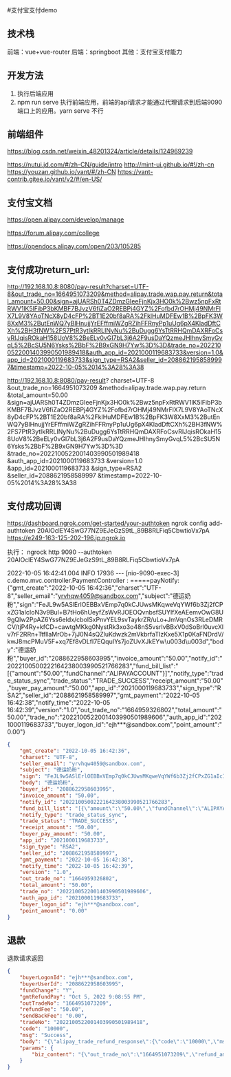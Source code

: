 #支付宝支付demo

## 技术栈
前端：vue+vue-router
后端：springboot
其他：支付宝支付能力

## 开发方法
1. 执行后端应用
2. npm run serve 执行前端应用，前端的api请求才能通过代理请求到后端9090端口上的应用。yarn serve 不行

## 前端组件
https://blog.csdn.net/weixin_48201324/article/details/124969239

https://nutui.jd.com/#/zh-CN/guide/intro
http://mint-ui.github.io/#!/zh-cn
https://youzan.github.io/vant/#/zh-CN
https://vant-contrib.gitee.io/vant/v2/#/en-US/


## 支付宝文档
https://open.alipay.com/develop/manage

https://forum.alipay.com/college

https://opendocs.alipay.com/open/203/105285


## 支付成功return_url:
http://192.168.10.8:8080/pay-result?charset=UTF-8&out_trade_no=1664951073209&method=alipay.trade.wap.pay.return&total_amount=50.00&sign=ajUARSh0T4ZDmzGIeeFjnKjx3HO0k%2Bwz5npFxRtRWV1lK5lFibP3bKMBF7BJvzV6fiZaO2REBPj4GYZ%2Fofbd7rOHMj49NMrFlX7L9V8YAoTNcX8yD4cFP%2BT1E20bf8aRA%2FklHuMDFEw1B%2BpFK3W8XxM3%2ButEnWQ7yBlHnujjYrEFffmiWZgRZihFFRnyPp1uUg6pX4KladDftCXh%2BH3fNW%2FS7PtR3ytIkRRLINyNu%2BuDugg6YsTtRRHQmDAXRFoCsvRIJqisROkaH158UoV8%2BeELy0vGI7bL3j6A2F9usDaYQzmeJHIhnySmyGvqL5%2BcSU5N6Ysks%2BbF%2B9xGN9H7Yw%3D%3D&trade_no=2022100522001403990501989418&auth_app_id=2021000119683733&version=1.0&app_id=2021000119683733&sign_type=RSA2&seller_id=2088621958589997&timestamp=2022-10-05%2014%3A28%3A38

http://192.168.10.8:8080/pay-result?
charset=UTF-8
&out_trade_no=1664951073209
&method=alipay.trade.wap.pay.return
&total_amount=50.00
&sign=ajUARSh0T4ZDmzGIeeFjnKjx3HO0k%2Bwz5npFxRtRWV1lK5lFibP3bKMBF7BJvzV6fiZaO2REBPj4GYZ%2Fofbd7rOHMj49NMrFlX7L9V8YAoTNcX8yD4cFP%2BT1E20bf8aRA%2FklHuMDFEw1B%2BpFK3W8XxM3%2ButEnWQ7yBlHnujjYrEFffmiWZgRZihFFRnyPp1uUg6pX4KladDftCXh%2BH3fNW%2FS7PtR3ytIkRRLINyNu%2BuDugg6YsTtRRHQmDAXRFoCsvRIJqisROkaH158UoV8%2BeELy0vGI7bL3j6A2F9usDaYQzmeJHIhnySmyGvqL5%2BcSU5N6Ysks%2BbF%2B9xGN9H7Yw%3D%3D
&trade_no=2022100522001403990501989418
&auth_app_id=2021000119683733
&version=1.0
&app_id=2021000119683733
&sign_type=RSA2
&seller_id=2088621958589997
&timestamp=2022-10-05%2014%3A28%3A38



## 支付成功回调
https://dashboard.ngrok.com/get-started/your-authtoken
ngrok config add-authtoken 20AlOclEY4SwG77NZ9EJeGzS9tL_89B8RLFiq5CbwtioVx7pA
https://e249-163-125-202-196.jp.ngrok.io

执行：
ngrock http 9090  --authtoken 20AlOclEY4SwG77NZ9EJeGzS9tL_89B8RLFiq5CbwtioVx7pA


2022-10-05 16:42:41.004  INFO 17936 --- [nio-9090-exec-3] c.demo.mvc.controller.PaymentController  : =====payNotify:
{"gmt_create":"2022-10-05 16:42:36","charset":"UTF-8","seller_email":"yrvhqw4059@sandbox.com","subject":"德运奶粉","sign":"FeJL9w5ASlErlOEBBxVEmp7q0kCJUwsMKqweVqYWf6b3Zj2fCPxZG1aIcIoN3v9Bul+B7tHo6hUeyfZsWvRJOEOQvnbsfSUYlfXeAEemvOwG8U9gQIw2PpAZ6Yss6eIdx/cboISxPnvYEL9svTaykrZR/uLo+JmVqnOs3RLeDMRCV/tjP4Ry+kfCD+cawtgMKkg0NystRk3xo3o48nS5vsrlvBBxV0dSoBrl0uvcXlv7rF2RRn+TtfllaMrOb+7jJ0N4sQZluKdwzk2mVkbrfaTIzKxe5X1p0KaFNDrdV/kwJ8mcPMuV5F+xq7Ef8vDLfI7EQquIYs7joZUvXJkEYw\u003d\u003d","body":"德运奶粉","buyer_id":"2088622958603995","invoice_amount":"50.00","notify_id":"2022100500222164238003990521766283","fund_bill_list":"[{\"amount\":\"50.00\",\"fundChannel\":\"ALIPAYACCOUNT\"}]","notify_type":"trade_status_sync","trade_status":"TRADE_SUCCESS","receipt_amount":"50.00","buyer_pay_amount":"50.00","app_id":"2021000119683733","sign_type":"RSA2","seller_id":"2088621958589997","gmt_payment":"2022-10-05 16:42:38","notify_time":"2022-10-05 16:42:39","version":"1.0","out_trade_no":"1664959326802","total_amount":"50.00","trade_no":"2022100522001403990501989606","auth_app_id":"2021000119683733","buyer_logon_id":"ejh***@sandbox.com","point_amount":"0.00"}

```json
{
	"gmt_create": "2022-10-05 16:42:36",
	"charset": "UTF-8",
	"seller_email": "yrvhqw4059@sandbox.com",
	"subject": "德运奶粉",
	"sign": "FeJL9w5ASlErlOEBBxVEmp7q0kCJUwsMKqweVqYWf6b3Zj2fCPxZG1aIcIoN3v9Bul+B7tHo6hUeyfZsWvRJOEOQvnbsfSUYlfXeAEemvOwG8U9gQIw2PpAZ6Yss6eIdx/cboISxPnvYEL9svTaykrZR/uLo+JmVqnOs3RLeDMRCV/tjP4Ry+kfCD+cawtgMKkg0NystRk3xo3o48nS5vsrlvBBxV0dSoBrl0uvcXlv7rF2RRn+TtfllaMrOb+7jJ0N4sQZluKdwzk2mVkbrfaTIzKxe5X1p0KaFNDrdV/kwJ8mcPMuV5F+xq7Ef8vDLfI7EQquIYs7joZUvXJkEYw\u003d\u003d",
	"body": "德运奶粉",
	"buyer_id": "2088622958603995",
	"invoice_amount": "50.00",
	"notify_id": "2022100500222164238003990521766283",
	"fund_bill_list": "[{\"amount\":\"50.00\",\"fundChannel\":\"ALIPAYACCOUNT\"}]",
	"notify_type": "trade_status_sync",
	"trade_status": "TRADE_SUCCESS",
	"receipt_amount": "50.00",
	"buyer_pay_amount": "50.00",
	"app_id": "2021000119683733",
	"sign_type": "RSA2",
	"seller_id": "2088621958589997",
	"gmt_payment": "2022-10-05 16:42:38",
	"notify_time": "2022-10-05 16:42:39",
	"version": "1.0",
	"out_trade_no": "1664959326802",
	"total_amount": "50.00",
	"trade_no": "2022100522001403990501989606",
	"auth_app_id": "2021000119683733",
	"buyer_logon_id": "ejh***@sandbox.com",
	"point_amount": "0.00"
}

```


## 退款
退款请求返回
```json
{
	"buyerLogonId": "ejh***@sandbox.com",
	"buyerUserId": "2088622958603995",
	"fundChange": "Y",
	"gmtRefundPay": "Oct 5, 2022 9:08:55 PM",
	"outTradeNo": "1664951073209",
	"refundFee": "50.00",
	"sendBackFee": "0.00",
	"tradeNo": "2022100522001403990501989418",
	"code": "10000",
	"msg": "Success",
	"body": "{\"alipay_trade_refund_response\":{\"code\":\"10000\",\"msg\":\"Success\",\"buyer_logon_id\":\"ejh***@sandbox.com\",\"buyer_user_id\":\"2088622958603995\",\"fund_change\":\"Y\",\"gmt_refund_pay\":\"2022-10-05 21:08:55\",\"out_trade_no\":\"1664951073209\",\"refund_fee\":\"50.00\",\"send_back_fee\":\"0.00\",\"trade_no\":\"2022100522001403990501989418\"},\"sign\":\"XtR4ssEXuPiBoPuh5HczDhABAlbog7kkx6SVZqH6czr1SlohifweETEpJMKmiBI5oUSx36UdIPVDRgeD/CLFupiYHO6BFuRXBso9H8cfTKFDH3TIJ3K8VD5ynlgE37JdGgKv6qHgll6sFuK1Qqq23tf1w17EDUvARUhA8r+as9bLlQ1lhuoyavxmYC9BPRRdnLhLxDtutDqNvomA0N/vOrFwHUN4/sj/a3XM1phAhD6GYtKIfZ6QI1FFHh6Qc1oL76TaALzZebfRggAeWxTbaVf0KsFvnt3hIuMFS2M1DPbZ61lD99ZpFInJuXFUuW/aGinKsIlwS7qVlpzKPywJwQ\u003d\u003d\"}",
	"params": {
		"biz_content": "{\"out_trade_no\":\"1664951073209\",\"refund_amount\":\"50.00\",\"out_request_no\":\"1664951073209\"}"
	}
}
```